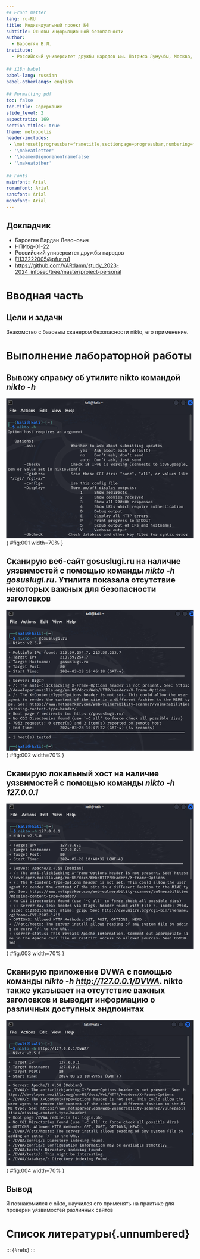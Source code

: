 ```yaml
---
## Front matter
lang: ru-RU
title: Индивидуальный проект №4
subtitle: Основы информационной безопасности
author:
  - Барсегян В.Л.
institute:
  - Российский университет дружбы народов им. Патриса Лумумбы, Москва, Россия

## i18n babel
babel-lang: russian
babel-otherlangs: english

## Formatting pdf
toc: false
toc-title: Содержание
slide_level: 2
aspectratio: 169
section-titles: true
theme: metropolis
header-includes:
 - \metroset{progressbar=frametitle,sectionpage=progressbar,numbering=fraction}
 - '\makeatletter'
 - '\beamer@ignorenonframefalse'
 - '\makeatother'

## Fonts
mainfont: Arial
romanfont: Arial
sansfont: Arial
monofont: Arial
---
```


## Докладчик

  * Барсегян Вардан Левонович
  * НПИбд-01-22
  * Российский университет дружбы народов
  * [1132222005@pfur.ru]
  * <https://github.com/VARdamn/study_2023-2024_infosec/tree/master/project-personal>
  
# Вводная часть

## Цели и задачи

Знакомство с базовым сканером безопасности nikto, его применение.

# Выполнение лабораторной работы

## Вывожу справку об утилите nikto командой *nikto -h* 

![nikto -h](image/1.png){ #fig:001 width=70% }

## Сканирую веб-сайт gosuslugi.ru на наличие уязвимостей с помощью команды *nikto -h gosuslugi.ru*. Утилита показала отсутствие некоторых важных для безопасности заголовков 

![Сканирование сайта gosuslugi.ru](image/2.png){ #fig:002 width=70% }

## Сканирую локальный хост на наличие уязвимостей с помощью команды *nikto -h 127.0.0.1*

![Сканирование локалхоста](image/3.png){ #fig:003 width=70% }

## Сканирую приложение DVWA с помощью команды *nikto -h http://127.0.0.1/DVWA*. nikto также указывает на отсутствие важных заголовков и выводит информацию о различных доступных эндпоинтах

![Сканирование DVWA](image/4.png){ #fig:004 width=70% }

## Вывод

Я познакомился с nikto, научился его применять на практике для проверки уязвимостей различных сайтов

# Список литературы{.unnumbered}

::: {#refs}
:::
